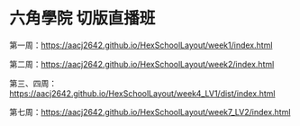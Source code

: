 # 六角學院 切版直播班

第一周：https://aacj2642.github.io/HexSchoolLayout/week1/index.html

第二周：https://aacj2642.github.io/HexSchoolLayout/week2/index.html

第三、四周：https://aacj2642.github.io/HexSchoolLayout/week4_LV1/dist/index.html

第七周：https://aacj2642.github.io/HexSchoolLayout/week7_LV2/index.html
